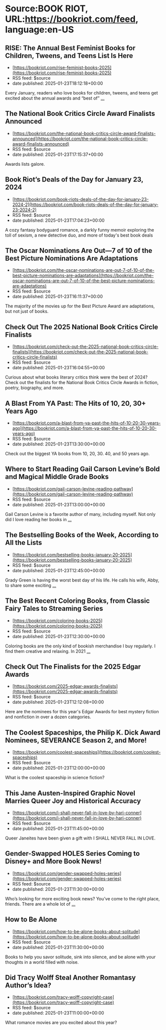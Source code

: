# Source:BOOK RIOT, URL:https://bookriot.com/feed, language:en-US

## RISE: The Annual Best Feminist Books for Children, Tweens, and Teens List Is Here
 - [https://bookriot.com/rise-feminist-books-2025](https://bookriot.com/rise-feminist-books-2025)
 - RSS feed: $source
 - date published: 2025-01-23T18:12:18+00:00

Every January, readers who love books for children, tweens, and teens get excited about the annual awards and &#8220;best of&#8221; <a class="read-more" href="https://bookriot.com/rise-feminist-books-2025/">...</a>

## The National Book Critics Circle Award Finalists Announced
 - [https://bookriot.com/the-national-book-critics-circle-award-finalists-announced](https://bookriot.com/the-national-book-critics-circle-award-finalists-announced)
 - RSS feed: $source
 - date published: 2025-01-23T17:15:37+00:00

Awards lists galore.

## Book Riot’s Deals of the Day for January 23, 2024
 - [https://bookriot.com/book-riots-deals-of-the-day-for-january-23-2024-2](https://bookriot.com/book-riots-deals-of-the-day-for-january-23-2024-2)
 - RSS feed: $source
 - date published: 2025-01-23T17:04:23+00:00

A cozy fantasy bodyguard romance, a darkly funny memoir exploring the toll of sexism, a new detective duo, and more of today's best book deals

## The Oscar Nominations Are Out—7 of 10 of the Best Picture Nominations Are Adaptations
 - [https://bookriot.com/the-oscar-nominations-are-out-7-of-10-of-the-best-picture-nominations-are-adaptations](https://bookriot.com/the-oscar-nominations-are-out-7-of-10-of-the-best-picture-nominations-are-adaptations)
 - RSS feed: $source
 - date published: 2025-01-23T16:11:37+00:00

The majority of the movies up for the Best Picture Award are adaptations, but not just of books.

## Check Out The 2025 National Book Critics Circle Finalists
 - [https://bookriot.com/check-out-the-2025-national-book-critics-circle-finalists](https://bookriot.com/check-out-the-2025-national-book-critics-circle-finalists)
 - RSS feed: $source
 - date published: 2025-01-23T16:04:55+00:00

Curious about what books literary critics think were the best of 2024? Check out the finalists for the National Book Critics Circle Awards in fiction, poetry, biography, and more.

## A Blast From YA Past: The Hits of 10, 20, 30+ Years Ago
 - [https://bookriot.com/a-blast-from-ya-past-the-hits-of-10-20-30-years-ago](https://bookriot.com/a-blast-from-ya-past-the-hits-of-10-20-30-years-ago)
 - RSS feed: $source
 - date published: 2025-01-23T13:30:00+00:00

Check out the biggest YA books from 10, 20, 30. 40, and 50 years ago.

## Where to Start Reading Gail Carson Levine’s Bold and Magical Middle Grade Books
 - [https://bookriot.com/gail-carson-levine-reading-pathway](https://bookriot.com/gail-carson-levine-reading-pathway)
 - RSS feed: $source
 - date published: 2025-01-23T13:00:00+00:00

Gail Carson Levine is a favorite author of many, including myself. Not only did I love reading her books in <a class="read-more" href="https://bookriot.com/gail-carson-levine-reading-pathway/">...</a>

## The Bestselling Books of the Week, According to All the Lists
 - [https://bookriot.com/bestselling-books-january-20-2025](https://bookriot.com/bestselling-books-january-20-2025)
 - RSS feed: $source
 - date published: 2025-01-23T12:45:00+00:00

Grady Green is having the worst best day of his life. He calls his wife, Abby, to share some exciting <a class="read-more" href="https://bookriot.com/bestselling-books-january-20-2025/">...</a>

## The Best Recent Coloring Books, from Classic Fairy Tales to Streaming Series
 - [https://bookriot.com/coloring-books-2025](https://bookriot.com/coloring-books-2025)
 - RSS feed: $source
 - date published: 2025-01-23T12:30:00+00:00

Coloring books are the only kind of bookish merchandise I buy regularly. I find them creative and relaxing. In 2021 <a class="read-more" href="https://bookriot.com/coloring-books-2025/">...</a>

## Check Out The Finalists for the 2025 Edgar Awards
 - [https://bookriot.com/2025-edgar-awards-finalists](https://bookriot.com/2025-edgar-awards-finalists)
 - RSS feed: $source
 - date published: 2025-01-23T12:12:08+00:00

Here are the nominees for this year's Edgar Awards for best mystery fiction and nonfiction in over a dozen categories.

## The Coolest Spaceships, the Philip K. Dick Award Nominees, SEVERANCE Season 2, and More!
 - [https://bookriot.com/coolest-spaceships](https://bookriot.com/coolest-spaceships)
 - RSS feed: $source
 - date published: 2025-01-23T12:00:00+00:00

What is the coolest spaceship in science fiction?

## This Jane Austen-Inspired Graphic Novel Marries Queer Joy and Historical Accuracy
 - [https://bookriot.com/i-shall-never-fall-in-love-by-hari-conner](https://bookriot.com/i-shall-never-fall-in-love-by-hari-conner)
 - RSS feed: $source
 - date published: 2025-01-23T11:45:00+00:00

Queer Janeites have been given a gift with I SHALL NEVER FALL IN LOVE.

## Gender-Swapped HOLES Series Coming to Disney+ and More Book News!
 - [https://bookriot.com/gender-swapped-holes-series](https://bookriot.com/gender-swapped-holes-series)
 - RSS feed: $source
 - date published: 2025-01-23T11:30:00+00:00

Who&#8217;s looking for more exciting book news? You&#8217;ve come to the right place, friends. There are a whole lot of <a class="read-more" href="https://bookriot.com/gender-swapped-holes-series/">...</a>

## How to Be Alone
 - [https://bookriot.com/how-to-be-alone-books-about-solitude](https://bookriot.com/how-to-be-alone-books-about-solitude)
 - RSS feed: $source
 - date published: 2025-01-23T11:30:00+00:00

Books to help you savor solitude, sink into silence, and be alone with your thoughts in a world filled with noise.

## Did Tracy Wolff Steal Another Romantasy Author’s Idea?
 - [https://bookriot.com/tracy-wolff-copyright-case](https://bookriot.com/tracy-wolff-copyright-case)
 - RSS feed: $source
 - date published: 2025-01-23T11:00:00+00:00

What romance movies are you excited about this year?

